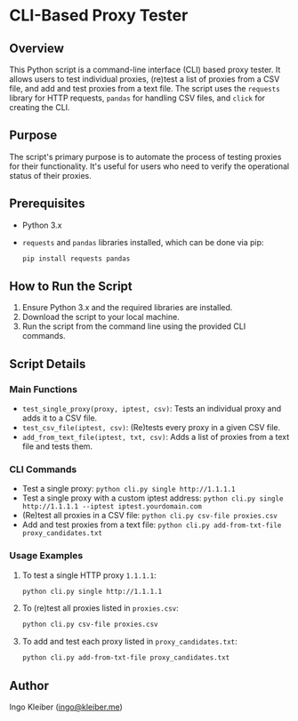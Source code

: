 

# CLI-Based Proxy Tester

## Overview

This Python script is a command-line interface (CLI) based proxy tester. It allows users to test individual proxies, (re)test a list of proxies from a CSV file, and add and test proxies from a text file. The script uses the `requests` library for HTTP requests, `pandas` for handling CSV files, and `click` for creating the CLI.

## Purpose

The script's primary purpose is to automate the process of testing proxies for their functionality. It's useful for users who need to verify the operational status of their proxies.

## Prerequisites

- Python 3.x
- `requests` and `pandas` libraries installed, which can be done via pip:

  ```bash
  pip install requests pandas
  ```

## How to Run the Script

1. Ensure Python 3.x and the required libraries are installed.
2. Download the script to your local machine.
3. Run the script from the command line using the provided CLI commands.

## Script Details

### Main Functions

- `test_single_proxy(proxy, iptest, csv)`: Tests an individual proxy and adds it to a CSV file.
- `test_csv_file(iptest, csv)`: (Re)tests every proxy in a given CSV file.
- `add_from_text_file(iptest, txt, csv)`: Adds a list of proxies from a text file and tests them.

### CLI Commands

- Test a single proxy: `python cli.py single http://1.1.1.1`
- Test a single proxy with a custom iptest address: `python cli.py single http://1.1.1.1 --iptest iptest.yourdomain.com`
- (Re)test all proxies in a CSV file: `python cli.py csv-file proxies.csv`
- Add and test proxies from a text file: `python cli.py add-from-txt-file proxy_candidates.txt`

### Usage Examples

1. To test a single HTTP proxy `1.1.1.1`: 
   ```bash
   python cli.py single http://1.1.1.1
   ```
2. To (re)test all proxies listed in `proxies.csv`:
   ```bash
   python cli.py csv-file proxies.csv
   ```
3. To add and test each proxy listed in `proxy_candidates.txt`:
   ```bash
   python cli.py add-from-txt-file proxy_candidates.txt
   ```

## Author

Ingo Kleiber (ingo@kleiber.me)

